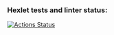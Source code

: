 ### Hexlet tests and linter status:
[![Actions Status](https://github.com/AleksandrZhuravlevv/python-project-49/workflows/hexlet-check/badge.svg)](https://github.com/AleksandrZhuravlevv/python-project-49/actions)
<script id="asciicast-556680" src="https://asciinema.org/a/556680.js" async></script>
